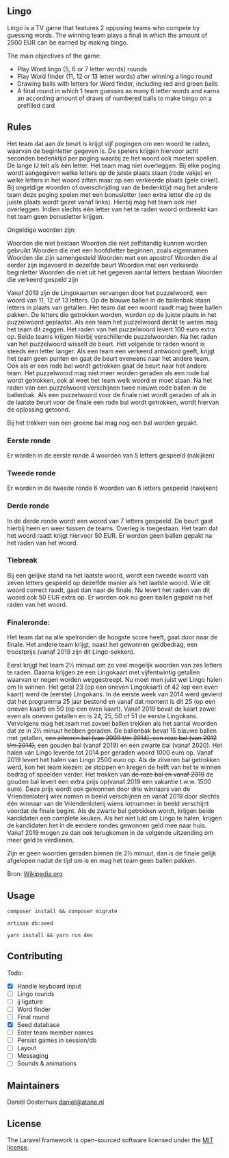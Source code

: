 ## Lingo

Lingo is a TV game that features 2 opposing teams who compete by guessing words. The winning team 
plays a final in which the amount of 2500 EUR can be earned by making bingo.

The main objectives of the game:

* Play Word lingo (5, 6 or 7 letter words) rounds
* Play Word finder (11, 12 or 13 letter words) after winning a lingo round
* Drawing balls with letters for Word finder, including red and green balls
* A final round in which 1 team guesses as many 6 letter words and earns an according amount of 
draws of numbered balls to make bingo on a prefilled card

## Rules
Het team dat aan de beurt is krijgt vijf pogingen om een woord te raden, waarvan de beginletter gegeven is. De spelers 
krijgen hiervoor acht seconden bedenktijd per poging waarbij ze het woord ook moeten spellen. De lange Ĳ telt als één 
letter. Het team mag niet overleggen. Bij elke poging wordt aangegeven welke letters op de juiste plaats staan 
(rode vakje) en welke letters in het woord zitten maar op een verkeerde plaats (gele cirkel). Bij ongeldige woorden of 
overschrijding van de bedenktijd mag het andere team deze poging spelen met een bonusletter (een extra letter die op de 
juiste plaats wordt gezet vanaf links). Hierbij mag het team ook niet overleggen. Indien slechts één letter van het te 
raden woord ontbreekt kan het team geen bonusletter krijgen.

Ongeldige woorden zijn:

Woorden die niet bestaan
Woorden die niet zelfstandig kunnen worden gebruikt
Woorden die met een hoofdletter beginnen, zoals eigennamen
Woorden die zijn samengesteld
Woorden met een apostrof
Woorden die al eerder zijn ingevoerd in dezelfde beurt
Woorden met een verkeerde beginletter
Woorden die niet uit het gegeven aantal letters bestaan
Woorden die verkeerd gespeld zijn

Vanaf 2019 zijn de Lingokaarten vervangen door het puzzelwoord, een woord van 11, 12 of 13 letters. Op de blauwe ballen 
in de ballenbak staan letters in plaats van getallen. Het team dat een woord raadt mag twee ballen pakken. De letters 
die getrokken worden, worden op de juiste plaats in het puzzelwoord geplaatst. Als een team het puzzelwoord denkt te 
weten mag het team dit zeggen. Het raden van het puzzelwoord levert 100 euro extra op. Beide teams krijgen hierbij 
verschillende puzzelwoorden. Na het raden van het puzzelwoord wisselt de beurt. Het volgende te raden woord is steeds 
één letter langer. Als een team een verkeerd antwoord geeft, krijgt het team geen punten en gaat de beurt eveneens naar 
het andere team. Ook als er een rode bal wordt getrokken gaat de beurt naar het andere team. Het puzzelwoord mag niet 
meer worden geraden als een rode bal wordt getrokken, ook al weet het team welk woord er moet staan. Na het raden van 
een puzzelwoord verschijnen twee nieuwe rode ballen in de ballenbak. Als een puzzelwoord voor de finale niet wordt 
geraden of als in de laatste beurt voor de finale een rode bal wordt getrokken, wordt hiervan de oplossing getoond.

Bij het trekken van een groene bal mag nog een bal worden gepakt.

### Eerste ronde
Er worden in de eerste ronde 4 woorden van 5 letters gespeeld (nakijken)

### Tweede ronde
Er worden in de tweede ronde 6 woorden van 6 letters gespeeld (nakijken)

### Derde ronde
In de derde ronde wordt een woord van 7 letters gespeeld. De beurt gaat hierbij heen en weer tussen de teams. Overleg is
toegestaan. Het team dat het woord raadt krijgt hiervoor 50 EUR. Er worden geen ballen gepakt na het raden van 
het woord. 

### Tiebreak
Bij een gelijke stand na het laatste woord, wordt een tweede woord van zeven letters gespeeld op dezelfde manier als het 
laatste woord. Wie dit woord correct raadt, gaat dan naar de finale. Nu levert het raden van dit woord ook 50 EUR extra 
op. Er worden ook nu geen ballen gepakt na het raden van het woord.

### Finaleronde:
Het team dat na alle spelronden de hoogste score heeft, gaat door naar de finale. Het andere team krijgt, naast het 
gewonnen geldbedrag, een troostprijs (vanaf 2019 zijn dit Lingo-sokken).

Eerst krijgt het team 2½ minuut om zo veel mogelijk woorden van zes letters te raden. Daarna krijgen ze een Lingokaart 
met vijfentwintig getallen waarvan er negen worden weggestreept. Nu moet men juist wel Lingo halen om te winnen. Het 
getal 23 (op een oneven Lingokaart) of 42 (op een even kaart) werd de (eerste) Lingokans. In de eerste week van 2014 
werd gevierd dat het programma 25 jaar bestond en vanaf dat moment is dit 25 (op een oneven kaart) en 50 (op een even 
kaart). 
Vanaf 2019 bevat de kaart zowel even als oneven getallen en is 24, 25, 50 of 51 de eerste Lingokans. Vervolgens mag het 
team net zoveel ballen trekken als het aantal woorden dat ze in 2½ minuut hebben geraden. De ballenbak bevat 15 
blauwe ballen met getallen, ~~een zilveren bal (van 2009 t/m 2014), een roze bal (van 2012 t/m 2014),~~ 
een gouden bal (vanaf 2019) en een zwarte bal (vanaf 2020). Het halen van Lingo leverde tot 2014 per geraden woord 1000 
euro op. Vanaf 2019 levert het halen van Lingo 2500 euro op. Als de zilveren bal getrokken werd, kon het team kiezen: 
ze stoppen en kregen de helft van het te winnen bedrag of speelden verder. Het trekken van ~~de roze bal en vanaf 2019~~ 
de gouden bal levert een extra prijs op(vanaf 2019 een vakantie t.w.w. 1500 euro). Deze prijs wordt ook gewonnen door 
drie winnaars van de Vriendenloterij wier namen in beeld verschijnen en vanaf 2019 door slechts één winnaar van de 
Vriendenloterij wiens lotnummer in beeld verschijnt voordat de finale begint. Als de zwarte bal getrokken wordt, krijgen 
beide kandidaten een complete keuken. Als het niet lukt om Lingo te halen, krijgen de kandidaten het in de eerdere 
rondes gewonnen geld mee naar huis. Vanaf 2019 mogen ze dan ook terugkomen in de volgende uitzending om meer geld te 
verdienen.
                                                                                      
Zijn er geen woorden geraden binnen de 2½ minuut, dan is de finale gelijk afgelopen nadat de tijd om is en mag het team 
geen ballen pakken.

Bron: [Wikipedia.org](https://nl.wikipedia.org/wiki/Lingo)

## Usage
`composer install && composer migrate`

`artisan db:seed`

`yarn install && yarn run dev`

## Contributing

Todo:

- [x]  Handle keyboard input
- [ ]  Lingo rounds
- [ ]  ij ligature
- [ ]  Word finder
- [ ]  Final round
- [x]  Seed database
- [ ]  Enter team member names
- [ ]  Persist games in session/db
- [ ]  Layout
- [ ]  Messaging
- [ ]  Sounds & animations

## Maintainers

Daniël Oosterhuis [daniel@atane.nl](daniel@atane.nl)

## License

The Laravel framework is open-sourced software licensed under the [MIT license](https://opensource.org/licenses/MIT).
